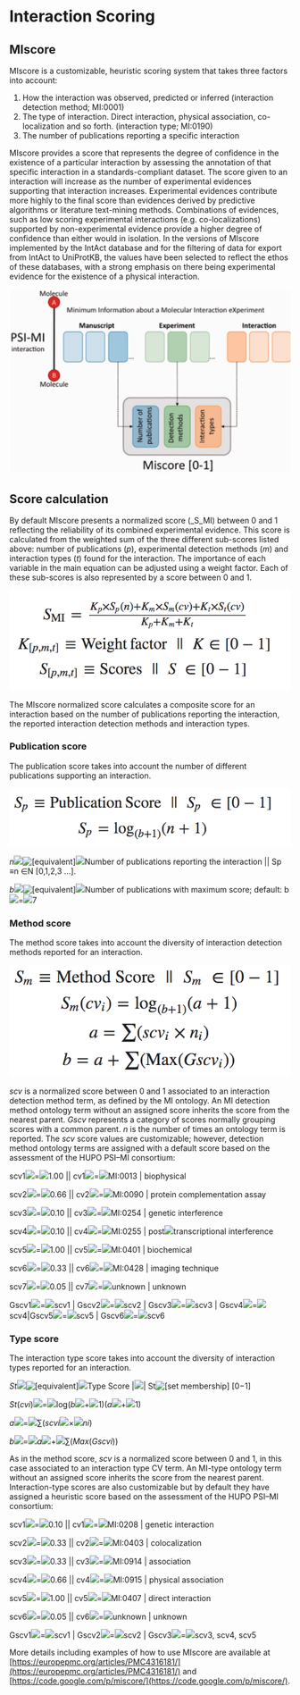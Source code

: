 # Interaction Scoring

## MIscore

MIscore is a customizable, heuristic scoring system that takes three factors into account:

1. How the interaction was observed, predicted or inferred \(interaction detection method; MI:0001\)
2. The type of interaction. Direct interaction, physical association, co-localization and so forth. \(interaction type; MI:0190\)
3. The number of publications reporting a specific interaction

MIscore provides a score that represents the degree of confidence in the existence of a particular interaction by assessing the annotation of that specific interaction in a standards-compliant dataset. The score given to an interaction will increase as the number of experimental evidences supporting that interaction increases. Experimental evidences contribute more highly to the final score than evidences derived by predictive algorithms or literature text-mining methods. Combinations of evidences, such as low scoring experimental interactions \(e.g. co-localizations\) supported by non-experimental evidence provide a higher degree of confidence than either would in isolation. In the versions of MIscore implemented by the IntAct database and for the filtering of data for export from IntAct to UniProtKB, the values have been selected to reflect the ethos of these databases, with a strong emphasis on there being experimental evidence for the existence of a physical interaction.

![](../.gitbook/assets/image%20%284%29.png)

## Score calculation

By default MIscore presents a normalized score \(_S_MI\) between 0 and 1 reflecting the reliability of its combined experimental evidence. This score is calculated from the weighted sum of the three different sub-scores listed above: number of publications \(_p_\), experimental detection methods \(_m_\) and interaction types \(_t_\) found for the interaction. The importance of each variable in the main equation can be adjusted using a weight factor. Each of these sub-scores is also represented by a score between 0 and 1.

![](../.gitbook/assets/image%20%281%29.png)

The MIscore normalized score calculates a composite score for an interaction based on the number of publications reporting the interaction, the reported interaction detection methods and interaction types.

### Publication score

The publication score takes into account the number of different publications supporting an interaction.

![](../.gitbook/assets/image%20%282%29.png)

_n_![ ](https://europepmc.org/corehtml/pmc/pmcents/x2009.gif)![\[equivalent\]](https://europepmc.org/corehtml/pmc/pmcents/equiv.gif)![ ](https://europepmc.org/corehtml/pmc/pmcents/x2009.gif)Number of publications reporting the interaction \|\| Sp ≡n ∈N \[0,1,2,3 ...\].

_b_![ ](https://europepmc.org/corehtml/pmc/pmcents/x2009.gif)![\[equivalent\]](https://europepmc.org/corehtml/pmc/pmcents/equiv.gif)![ ](https://europepmc.org/corehtml/pmc/pmcents/x2009.gif)Number of publications with maximum score; default: b![ ](https://europepmc.org/corehtml/pmc/pmcents/x2009.gif)=![ ](https://europepmc.org/corehtml/pmc/pmcents/x2009.gif)7

### Method score

The method score takes into account the diversity of interaction detection methods reported for an interaction.

![](../.gitbook/assets/image%20%286%29.png)

_scv_ is a normalized score between 0 and 1 associated to an interaction detection method term, as defined by the MI ontology. An MI detection method ontology term without an assigned score inherits the score from the nearest parent. _Gscv_ represents a category of scores normally grouping scores with a common parent. _n_ is the number of times an ontology term is reported. The _scv_ score values are customizable; however, detection method ontology terms are assigned with a default score based on the assessment of the HUPO PSI–MI consortium:

scv1![ ](https://europepmc.org/corehtml/pmc/pmcents/x2009.gif)=![ ](https://europepmc.org/corehtml/pmc/pmcents/x2009.gif)1.00 \|\| cv1![ ](https://europepmc.org/corehtml/pmc/pmcents/x2009.gif)=![ ](https://europepmc.org/corehtml/pmc/pmcents/x2009.gif)MI:0013 \| biophysical

scv2![ ](https://europepmc.org/corehtml/pmc/pmcents/x2009.gif)=![ ](https://europepmc.org/corehtml/pmc/pmcents/x2009.gif)0.66 \|\| cv2![ ](https://europepmc.org/corehtml/pmc/pmcents/x2009.gif)=![ ](https://europepmc.org/corehtml/pmc/pmcents/x2009.gif)MI:0090 \| protein complementation assay

scv3![ ](https://europepmc.org/corehtml/pmc/pmcents/x2009.gif)=![ ](https://europepmc.org/corehtml/pmc/pmcents/x2009.gif)0.10 \|\| cv3![ ](https://europepmc.org/corehtml/pmc/pmcents/x2009.gif)=![ ](https://europepmc.org/corehtml/pmc/pmcents/x2009.gif)MI:0254 \| genetic interference

scv4![ ](https://europepmc.org/corehtml/pmc/pmcents/x2009.gif)=![ ](https://europepmc.org/corehtml/pmc/pmcents/x2009.gif)0.10 \|\| cv4![ ](https://europepmc.org/corehtml/pmc/pmcents/x2009.gif)=![ ](https://europepmc.org/corehtml/pmc/pmcents/x2009.gif)MI:0255 \| post![ ](https://europepmc.org/corehtml/pmc/pmcents/x2009.gif)transcriptional interference

scv5![ ](https://europepmc.org/corehtml/pmc/pmcents/x2009.gif)=![ ](https://europepmc.org/corehtml/pmc/pmcents/x2009.gif)1.00 \|\| cv5![ ](https://europepmc.org/corehtml/pmc/pmcents/x2009.gif)=![ ](https://europepmc.org/corehtml/pmc/pmcents/x2009.gif)MI:0401 \| biochemical

scv6![ ](https://europepmc.org/corehtml/pmc/pmcents/x2009.gif)=![ ](https://europepmc.org/corehtml/pmc/pmcents/x2009.gif)0.33 \|\| cv6![ ](https://europepmc.org/corehtml/pmc/pmcents/x2009.gif)=![ ](https://europepmc.org/corehtml/pmc/pmcents/x2009.gif)MI:0428 \| imaging technique

scv7![ ](https://europepmc.org/corehtml/pmc/pmcents/x2009.gif)=![ ](https://europepmc.org/corehtml/pmc/pmcents/x2009.gif)0.05 \|\| cv7![ ](https://europepmc.org/corehtml/pmc/pmcents/x2009.gif)=![ ](https://europepmc.org/corehtml/pmc/pmcents/x2009.gif)unknown \| unknown

Gscv1![ ](https://europepmc.org/corehtml/pmc/pmcents/x2009.gif)=![ ](https://europepmc.org/corehtml/pmc/pmcents/x2009.gif)scv1 \| Gscv2![ ](https://europepmc.org/corehtml/pmc/pmcents/x2009.gif)=![ ](https://europepmc.org/corehtml/pmc/pmcents/x2009.gif)scv2 \| Gscv3![ ](https://europepmc.org/corehtml/pmc/pmcents/x2009.gif)=![ ](https://europepmc.org/corehtml/pmc/pmcents/x2009.gif)scv3 \| Gscv4![ ](https://europepmc.org/corehtml/pmc/pmcents/x2009.gif)=![ ](https://europepmc.org/corehtml/pmc/pmcents/x2009.gif)scv4\|Gscv5![ ](https://europepmc.org/corehtml/pmc/pmcents/x2009.gif)=![ ](https://europepmc.org/corehtml/pmc/pmcents/x2009.gif)scv5 \| Gscv6![ ](https://europepmc.org/corehtml/pmc/pmcents/x2009.gif)=![ ](https://europepmc.org/corehtml/pmc/pmcents/x2009.gif)scv6

### Type score

The interaction type score takes into account the diversity of interaction types reported for an interaction.

_St_![ ](https://europepmc.org/corehtml/pmc/pmcents/x2009.gif)![\[equivalent\]](https://europepmc.org/corehtml/pmc/pmcents/equiv.gif)![ ](https://europepmc.org/corehtml/pmc/pmcents/x2009.gif)Type Score \|![ ](https://europepmc.org/corehtml/pmc/pmcents/x2009.gif)\| St![\[set membership\]](https://europepmc.org/corehtml/pmc/pmcents/x2208.gif) \[0−1\]

_St_\(_cvi_\)![ ](https://europepmc.org/corehtml/pmc/pmcents/x2009.gif)=![ ](https://europepmc.org/corehtml/pmc/pmcents/x2009.gif)log\(_b_![ ](https://europepmc.org/corehtml/pmc/pmcents/x2009.gif)+![ ](https://europepmc.org/corehtml/pmc/pmcents/x2009.gif)1\)\(_a_![ ](https://europepmc.org/corehtml/pmc/pmcents/x2009.gif)+![ ](https://europepmc.org/corehtml/pmc/pmcents/x2009.gif)1\)

_a_![ ](https://europepmc.org/corehtml/pmc/pmcents/x2009.gif)=![ ](https://europepmc.org/corehtml/pmc/pmcents/x2009.gif)∑\(_scvi_![ ](https://europepmc.org/corehtml/pmc/pmcents/x2009.gif)×![ ](https://europepmc.org/corehtml/pmc/pmcents/x2009.gif)_ni_\)

_b_![ ](https://europepmc.org/corehtml/pmc/pmcents/x2009.gif)=![ ](https://europepmc.org/corehtml/pmc/pmcents/x2009.gif)_a_![ ](https://europepmc.org/corehtml/pmc/pmcents/x2009.gif)+![ ](https://europepmc.org/corehtml/pmc/pmcents/x2009.gif)∑\(_Max_\(_Gscvi_\)\)

As in the method score, _scv_ is a normalized score between 0 and 1, in this case associated to an interaction type CV term. An MI-type ontology term without an assigned score inherits the score from the nearest parent. Interaction-type scores are also customizable but by default they have assigned a heuristic score based on the assessment of the HUPO PSI–MI consortium:

scv1![ ](https://europepmc.org/corehtml/pmc/pmcents/x2009.gif)=![ ](https://europepmc.org/corehtml/pmc/pmcents/x2009.gif)0.10 \|\| cv1![ ](https://europepmc.org/corehtml/pmc/pmcents/x2009.gif)=![ ](https://europepmc.org/corehtml/pmc/pmcents/x2009.gif)MI:0208 \| genetic interaction

scv2![ ](https://europepmc.org/corehtml/pmc/pmcents/x2009.gif)=![ ](https://europepmc.org/corehtml/pmc/pmcents/x2009.gif)0.33 \|\| cv2![ ](https://europepmc.org/corehtml/pmc/pmcents/x2009.gif)=![ ](https://europepmc.org/corehtml/pmc/pmcents/x2009.gif)MI:0403 \| colocalization

scv3![ ](https://europepmc.org/corehtml/pmc/pmcents/x2009.gif)=![ ](https://europepmc.org/corehtml/pmc/pmcents/x2009.gif)0.33 \|\| cv3![ ](https://europepmc.org/corehtml/pmc/pmcents/x2009.gif)=![ ](https://europepmc.org/corehtml/pmc/pmcents/x2009.gif)MI:0914 \| association

scv4![ ](https://europepmc.org/corehtml/pmc/pmcents/x2009.gif)=![ ](https://europepmc.org/corehtml/pmc/pmcents/x2009.gif)0.66 \|\| cv4![ ](https://europepmc.org/corehtml/pmc/pmcents/x2009.gif)=![ ](https://europepmc.org/corehtml/pmc/pmcents/x2009.gif)MI:0915 \| physical association

scv5![ ](https://europepmc.org/corehtml/pmc/pmcents/x2009.gif)=![ ](https://europepmc.org/corehtml/pmc/pmcents/x2009.gif)1.00 \|\| cv5![ ](https://europepmc.org/corehtml/pmc/pmcents/x2009.gif)=![ ](https://europepmc.org/corehtml/pmc/pmcents/x2009.gif)MI:0407 \| direct interaction

scv6![ ](https://europepmc.org/corehtml/pmc/pmcents/x2009.gif)=![ ](https://europepmc.org/corehtml/pmc/pmcents/x2009.gif)0.05 \|\| cv6![ ](https://europepmc.org/corehtml/pmc/pmcents/x2009.gif)=![ ](https://europepmc.org/corehtml/pmc/pmcents/x2009.gif)unknown \| unknown

Gscv1![ ](https://europepmc.org/corehtml/pmc/pmcents/x2009.gif)=![ ](https://europepmc.org/corehtml/pmc/pmcents/x2009.gif)scv1 \| Gscv2![ ](https://europepmc.org/corehtml/pmc/pmcents/x2009.gif)=![ ](https://europepmc.org/corehtml/pmc/pmcents/x2009.gif)scv2 \| Gscv3![ ](https://europepmc.org/corehtml/pmc/pmcents/x2009.gif)=![ ](https://europepmc.org/corehtml/pmc/pmcents/x2009.gif)scv3, scv4, scv5

More details including examples of how to use MIscore are available at [https://europepmc.org/articles/PMC4316181/](https://europepmc.org/articles/PMC4316181/) and [https://code.google.com/p/miscore/](https://code.google.com/p/miscore/).

